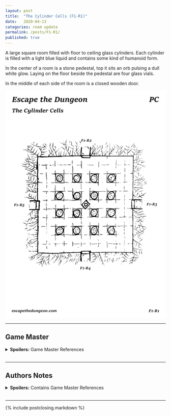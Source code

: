 ```yaml
---
layout: post
title:  "The Cylinder Cells (F1-R1)"
date:   2020-04-13
categories: room update
permalink: /posts/F1-R1/
published: true
---
```


A large square room filled with floor to ceiling glass cylinders. Each cylinder is filled with a light blue liquid and contains some kind of humanoid form.

In the center of a room is a stone pedestal, top it sits an orb pulsing a dull white glow. Laying on the floor beside the pedestal are four glass vials.

In the middle of each side of the room is a closed wooden door.

![The Cylinder Cells (F1R1)](/assets/maps/rooms/escapethedungeon-f1-r1-pc.png)

---

## Game Master

<details><summary><b>Spoilers:</b> Game Master References</summary>
&nbsp;

# Boxed Text

You and a number of unfamiliar companions awake to the feeling of stale air passing through your nostrils. You look around to find yourself laying naked in a smashed open cylinder, a light blue liquid slowly oozing out onto the floor.

# Focus Points

**Glowing Orb (F1-R1-FP01)**

A palm sized orb, pulsing a dull white glow. A medium magic check will reveal the orb is operating a reduced capacity but its true function is still unknown.

**Glass Vials (F1-R1-FP02)**

Empty thin long glass vials, A very easy inspection check will reveal that these vials socket into a metal ring at the base of the cylinders.

**Exits (F1-R1-FP03)**

Above each door is a sign that denotes a direction. "North", "East", "South", and "West" following a clockwise direction. All doors are unlocked.

# Items

**Glowing Orb (F1-R1-ITM01)**

Pulsing a dull white glow, when initially discovered the orb is currently low on charge.

A very hard magic check will reveal that the orb can be recharged by an attuned wielder by expending 10 magic slots. Once charged this orb can hold and emit a single spell within a 20 foot radius as a concentration spell, requiring the attuned wielder to make a spell save every hour the spell is active.

When recharged and active the orb glows bright white.

**Preserving Liquid (F1-R1-ITM02)**

When consumed it heals for one standard potion, additionally the consumer must make a medium constitution saving throw or fall asleep for 1d4 hours. The properties of this liquid can be identified with a hard magic check.

</details>
&nbsp;

---

## Authors Notes

<details><summary><b>Spoilers:</b> Contains Game Master References</summary>
&nbsp;

I had to choose somewhere for the adventures to start, waking up in some kind of hibernation tank seemed like a good as place as any. Allows of a variable number of players and provides an initial intrigue.

I decided to include a powerful magic item right out of the gate but make it difficult to use initially, its probably broken as hell but I can come back and refine it if needed.

Also included some healing potions go give the party a leg up.

</details>
&nbsp;

---

{% include postclosing.markdown %}
